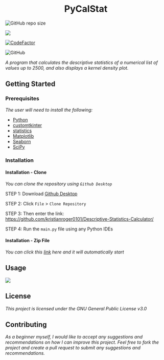 <h1 align="center">
  PyCalStat
</h1>

<img alt="GitHub repo size" src="https://img.shields.io/github/repo-size/DataAnalystOnSteriods/Descriptive-Statistics-Calculator">

<a href="https://visitorbadge.io/status?path=DataAnalystOnSteriods%2FDescriptive-Statistics-Calculator"><img src="https://api.visitorbadge.io/api/visitors?path=DataAnalystOnSteriods%2FDescriptive-Statistics-Calculator&labelColor=%232fa572&countColor=%232fa572&style=flat&labelStyle=lower" /></a>

<a href="https://www.codefactor.io/repository/github/dataanalystonsteriods/descriptive-statistics-calculator"><img src="https://www.codefactor.io/repository/github/dataanalystonsteriods/descriptive-statistics-calculator/badge" alt="CodeFactor" /></a>

<img alt="GitHub" src="https://img.shields.io/github/license/DataAnalystOnSteriods/Descriptive-Statistics-Calculator">

*A program that calculates the descriptive statistics of a numerical list of values up to 2500, and also displays a kernel density plot.*

## Getting Started

### Prerequisites

*The user will need to install the following:*
- [Python](https://www.python.org/downloads/)
- [customtkinter](https://pypi.org/project/customtkinter/0.3/)
- [statistics](https://pypi.org/project/statistics/)
- [Matplotlib](https://pypi.org/project/matplotlib/)
- [Seaborn](https://pypi.org/project/seaborn/)
- [SciPy](https://scipy.org/install/)

### Installation

#### Installation - Clone
*You can clone the repository using ```Github Desktop```*

STEP 1: Download [Github Desktop](https://desktop.github.com)

STEP 2: Click ```File``` > ```Clone Repository```

STEP 3: Then enter the link: https://github.com/kristianroger0101/Descriptive-Statistics-Calculator/

STEP 4: Run the ```main.py``` file using any Python IDEs

#### Installation - Zip File
*You can click this [link](https://github.com/kristianroger0101/Descriptive-Statistics-Calculator/archive/refs/heads/main.zip) here and it will automatically start*

## Usage

![](https://github.com/kristianroger0101/Descriptive-Statistics-Calculator/blob/main/calculate_statistics/gifs/usage.gif)

## License
*This project is licensed under the GNU General Public License v3.0*

## Contributing

*As a beginner myself, I would like to accept any suggestions and recommendations on how I can improve this project. Feel free to fork the project and create a pull request to submit any suggestions and recommendations.*
